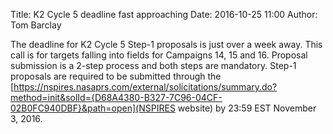 Title: K2 Cycle 5 deadline fast approaching
Date: 2016-10-25 11:00
Author: Tom Barclay

The deadline for K2 Cycle 5 Step-1 proposals is just over a week away. This call is for targets falling into fields for Campaigns 14, 15 and 16. Proposal submission is a 2-step process and both steps are mandatory. Step-1 proposals are required to be submitted through the [https://nspires.nasaprs.com/external/solicitations/summary.do?method=init&solId={D68A4380-B327-7C96-04CF-02B0FC940DBF}&path=open](NSPIRES website) by 23:59 EST November 3, 2016. 